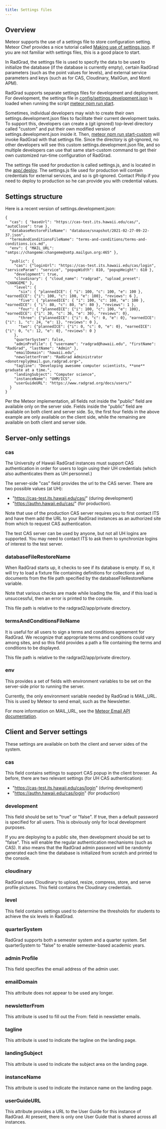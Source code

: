 ```yaml
---
title: Settings files
---
```


## Overview

Meteor supports the use of a settings file to store configuration setting. Meteor Chef provides a nice tutorial called [Making use of settings.json](https://blog.meteor.com/the-meteor-chef-making-use-of-settings-json-3ed5be2d0bad). If you are not familiar with settings files, this is a good place to start.

In RadGrad, the settings file is used to specify the data to be used to initialize the database (if the database is currently empty), certain RadGrad parameters (such as the point values for levels), and external service parameters and keys (such as for CAS, Cloudinary, MailGun, and Monti APM).

RadGrad supports separate settings files for development and deployment.  For development, the settings file in [config/settings.development.json](https://github.com/radgrad/radgrad2/blob/master/config/settings.development.json) is loaded when running the script [meteor npm run start](https://github.com/radgrad/radgrad2/blob/master/app/package.json#L6).

Sometimes, individual developers may wish to create their own settings.development.json files to facilitate their current development tasks. To support this, developers can create a (git ignored) top-level directory called "custom" and put their own modified version of settings.development.json inside it.  Then, [meteor npm run start-custom](https://github.com/radgrad/radgrad2/blob/master/app/package.json#L6) will invoke RadGrad with that settings file. Since the directory is git-ignored, no other developers will see this custom settings.development.json file, and so multiple developers can use that same start-custom command to get their own customized run-time configuration of RadGrad.

The settings file used for production is called settings.js, and is located in the [app/.deploy](https://github.com/radgrad/radgrad2/tree/master/app/.deploy).  The settings.js file used for production will contain credentials for external services, and so is git-ignored.  Contact Philip if you need to deploy to production so he can provide you with credential values.

## Settings structure

Here is a recent version of settings.development.json:

```
{
  "cas": { "baseUrl": "https://cas-test.its.hawaii.edu/cas/", "autoClose": true },
  "databaseRestoreFileName": "database/snapshot/2021-02-27-09-22-37.json",
  "termsAndConditionsFileName": "terms-and-conditions/terms-and-conditions.ics.md",
  "env": { "MAIL_URL": "smtps://changeme:changeme@smtp.mailgun.org:465" },

  "public": {
    "cas": {"loginUrl": "https://cas-test.its.hawaii.edu/cas/login", "serviceParam": "service", "popupWidth": 810, "popupHeight": 610 },
    "development": true,
    "cloudinary": { "cloud_name": "radgrad", "upload_preset": "CHANGEME" },
    "level": {
      "six": { "plannedICE": { "i": 100, "c": 100, "e": 100 }, "earnedICE": {"i": 100, "c": 100, "e": 100}, "reviews": 6 },
      "five": { "plannedICE": { "i": 100, "c": 100, "e": 100 }, "earnedICE": { "i": 80, "c": 80, "e": 80 }, "reviews": 1 },
      "four": { "plannedICE": {"i": 100, "c": 100, "e": 100}, "earnedICE": {"i": 30, "c": 36, "e": 30}, "reviews": 0},
      "three": {"plannedICE": {"i": 0, "c": 0, "e": 0}, "earnedICE": {"i": 1, "c": 24, "e": 1}, "reviews": 0 },
      "two": {"plannedICE": {"i": 0, "c": 0, "e": 0}, "earnedICE": {"i": 0, "c": 12, "e": 0}, "reviews": 0 }
    },
    "quarterSystem": false,
    "adminProfile": { "username": "radgrad@hawaii.edu", "firstName": "RadGrad", "lastName": "Admin" },
    "emailDomain": "hawaii.edu",
    "newsletterFrom": "RadGrad Administrator <donotreply@mail.gun.radgrad.org>",
    "tagline": "Developing awesome computer scientists, **one** graduate at a time.",
    "landingSubject": "Computer science",
    "instanceName": "UHM/ICS",
    "userGuideURL": "https://www.radgrad.org/docs/users/"
  }
}
```

Per the Meteor implementation, all fields not inside the "public" field are available only on the server side. Fields inside the "public" field are available on both client and server side. So, the first four fields in the above example are only available on the client side, while the remaining are available on both client and server side.

## Server-only settings

### cas

The University of Hawaii RadGrad instances must support CAS authentication in order for users to login using their UH credentials (which also authenticates them as UH personnel.)

The server-side "cas" field provides the url to the CAS server. There are two possible values (at UH):
  * "https://cas-test.its.hawaii.edu/cas/" (during development)
  * "https://authn.hawaii.edu/cas/" (for production).

Note that use of the production CAS server requires you to first contact ITS and have them add the URL to your RadGrad instances as an authorized site from which to request CAS authentication.

The test CAS server can be used by anyone, but not all UH logins are supported. You may need to contact ITS to ask them to synchronize logins of interest to the test server.

### databaseFileRestoreName

When RadGrad starts up, it checks to see if its database is empty. If so, it will try to load a fixture file containing definitions for collections and documents from the file path specified by the databaseFileRestoreName variable.

Note that various checks are made while loading the file, and if this load is unsuccessful, then an error is printed to the console.

This file path is relative to the radgrad2/app/private directory.

### termsAndConditionsFileName

It is useful for all users to sign a terms and conditions agreement for RadGrad. We recognize that appropriate terms and conditions could vary among sites, and so this field provides a path a file containing the terms and conditions to be displayed.

This file path is relative to the radgrad2/app/private directory.

### env

This provides a set of fields with environment variables to be set on the server-side prior to running the server.

Currently, the only environment variable needed by RadGrad is MAIL_URL. This is used by Meteor to send email, such as the Newsletter.

For more information on MAIL_URL, see the [Meteor Email API documentation](https://docs.meteor.com/api/email.html).

## Client and Server settings

These settings are available on both the client and server sides of the system.

### cas

This field contains settings to support CAS popup in the client browser. As before, there are two relevant settings (for UH CAS authentication):

  * "https://cas-test.its.hawaii.edu/cas/login" (during development)
  * "https://authn.hawaii.edu/cas/login" (for production)

### development

This field should be set to "true" or "false".  If true, then a default password is specified for all users. This is obviously only for local development purposes.

If you are deploying to a public site, then development should be set to "false".  This will enable the regular authentication mechanisms (such as CAS).  It also means that the RadGrad admin password will be randomly generated each time the database is initialized from scratch and printed to the console.

### cloudinary

RadGrad uses Cloudinary to upload, resize, compress, store, and serve profile pictures. This field contains the Cloudinary credentials.

### level

This field contains settings used to determine the thresholds for students to achieve the six levels in RadGrad.

### quarterSystem

RadGrad supports both a semester system and a quarter system. Set quarterSystem to "false" to enable semester-based academic years.

### admin Profile

This field specifies the email address of the admin user.

### emailDomain

This attribute does not appear to be used any longer.

### newsletterFrom

This attribute is used to fill out the From: field in newsletter emails.

### tagline

This attribute is used to indicate the tagline on the landing page.

### landingSubject

This attribute is used to indicate the subject area on the landing page.

### instanceName

This attribute is used to indicate the instance name on the landing page.

### userGuideURL

This attribute provides a URL to the User Guide for this instance of RadGrad. At present, there is only one User Guide that is shared across all instances.

